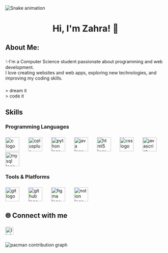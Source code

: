 <img src="https://raw.githubusercontent.com/z2dev/z2dev/output/snake.svg" alt="Snake animation" />

###

<h1 align="center">Hi, I'm Zahra! 👋</h1>

###

<h2 align="left">About Me:</h2>

###

<p align="left">✨I'm a Computer Science student passionate about programming and web development.  <br>I love creating websites and web apps, exploring new technologies, and improving my coding skills.</p>

###

<p align="left">> dream it<br> > code it</p>

###

<h2 align="left">Skills</h2>

###

<h3 align="left">Programming Languages</h3>

###

<div align="left">
  <img src="https://cdn.jsdelivr.net/gh/devicons/devicon/icons/c/c-original.svg" height="44" alt="c logo"  />
  <img width="20" />
  <img src="https://skillicons.dev/icons?i=cpp" height="44" alt="cplusplus logo"  />
  <img width="20" />
  <img src="https://cdn.jsdelivr.net/gh/devicons/devicon/icons/python/python-original.svg" height="44" alt="python logo"  />
  <img width="20" />
  <img src="https://cdn.jsdelivr.net/gh/devicons/devicon/icons/java/java-original.svg" height="44" alt="java logo"  />
  <img width="20" />
  <img src="https://cdn.jsdelivr.net/gh/devicons/devicon/icons/html5/html5-plain.svg" height="44" alt="html5 logo"  />
  <img width="20" />
  <img src="https://skillicons.dev/icons?i=css" height="44" alt="css logo"  />
  <img width="20" />
  <img src="https://cdn.jsdelivr.net/gh/devicons/devicon/icons/javascript/javascript-plain.svg" height="44" alt="javascript logo"  />
  <img width="20" />
  <img src="https://cdn.jsdelivr.net/gh/devicons/devicon/icons/mysql/mysql-original.svg" height="44" alt="mysql logo"  />
</div>

###

<h3 align="left">Tools & Platforms</h3>

###

<div align="left">
  <img src="https://cdn.jsdelivr.net/gh/devicons/devicon/icons/git/git-original.svg" height="44" alt="git logo"  />
  <img width="20" />
  <img src="https://cdn.jsdelivr.net/gh/devicons/devicon/icons/github/github-original.svg" height="44" alt="github logo"  />
  <img width="20" />
  <img src="https://cdn.jsdelivr.net/gh/devicons/devicon/icons/figma/figma-original.svg" height="44" alt="figma logo"  />
  <img width="20" />
  <img src="https://cdn.jsdelivr.net/gh/devicons/devicon/icons/notion/notion-original.svg" height="44" alt="notion logo"  />
</div>

###

<h2 align="left"></h2>

###

<h2 align="left">🌐 Connect with me</h2>

###

<div align="left">
  <a href="https://www.linkedin.com/in/zahra-khalfan" target="_blank">
    <img src="https://img.shields.io/static/v1?message=LinkedIn&logo=linkedin&label=&color=0077B5&logoColor=white&labelColor=&style=for-the-badge" height="25" alt="linkedin logo"  />
  </a>
</div>

###

<picture>
  <source media="(prefers-color-scheme: dark)" srcset="https://raw.githubusercontent.com/z2dev/z2dev/output/pacman-contribution-graph-dark.svg">
  <source media="(prefers-color-scheme: light)" srcset="https://raw.githubusercontent.com/z2dev/z2dev/output/pacman-contribution-graph.svg">
  <img alt="pacman contribution graph" src="https://raw.githubusercontent.com/z2dev/z2dev/output/pacman-contribution-graph.svg">
</picture>

###
